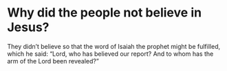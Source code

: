 # Why did the people not believe in Jesus?

They didn’t believe so that the word of Isaiah the prophet might be fulfilled, which he said: “Lord, who has believed our report? And to whom has the arm of the Lord been revealed?”
